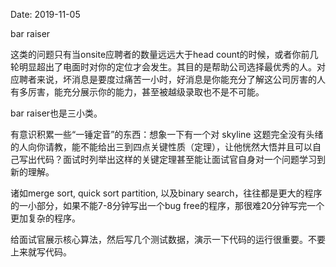 Date: 2019-11-05

bar raiser

这类的问题只有当onsite应聘者的数量远远大于head count的时候，或者你前几轮明显超出了电面时对你的定位才会发生。其目的是帮助公司选择最优秀的人。对应聘者来说，坏消息是要度过痛苦一小时，好消息是你能充分了解这公司厉害的人有多厉害，能充分展示你的能力，甚至被越级录取也不是不可能。

bar raiser也是三小类。 

有意识积累一些“一锤定音”的东西：想象一下有一个对 skyline 这题完全没有头绪的人向你请教，能不能给出三到四点关键性质（定理），让他恍然大悟并且可以自己写出代码？面试时列举出这样的关键定理甚至能让面试官自身对一个问题学习到新的理解。

诸如merge sort, quick sort partition, 以及binary search，往往都是更大的程序的一小部分，如果不能7-8分钟写出一个bug free的程序，那很难20分钟写完一个更加复杂的程序。

给面试官展示核心算法，然后写几个测试数据，演示一下代码的运行很重要。不要上来就写代码。
